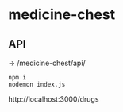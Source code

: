 # medicine-chest

## API

→ /medicine-chest/api/ 

```
npm i
nodemon index.js
```

http://localhost:3000/drugs
